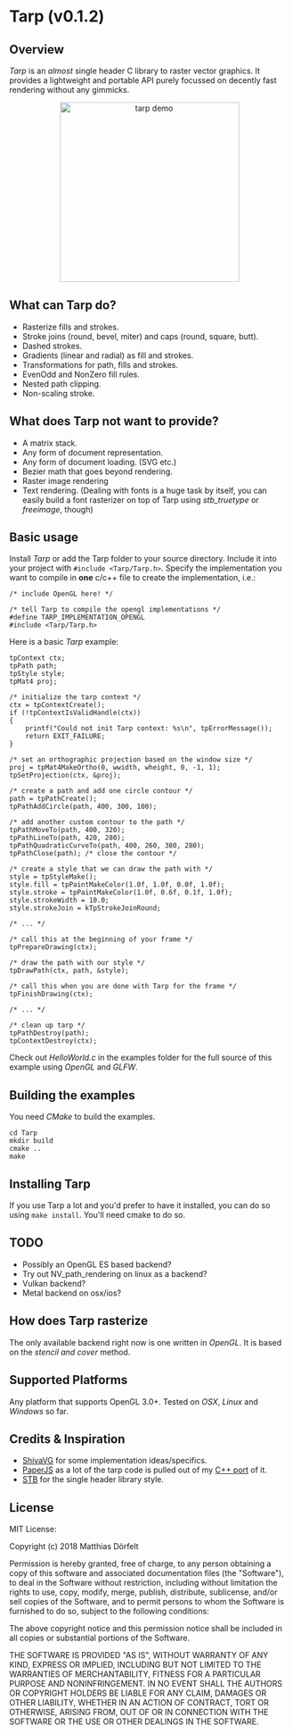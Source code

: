 Tarp (v0.1.2)
======

Overview
--------

*Tarp* is an *almost* single header C library to raster vector graphics. It provides a lightweight and portable API purely focussed on decently fast rendering without any gimmicks.

<p align="center"><img src="https://user-images.githubusercontent.com/10217168/40217212-6e979956-5a20-11e8-9012-0c30483df8a7.gif" alt="tarp demo" width="322px"/></p>

What can Tarp do?
--------
- Rasterize fills and strokes.
- Stroke joins (round, bevel, miter) and caps (round, square, butt).
- Dashed strokes.
- Gradients (linear and radial) as fill and strokes.
- Transformations for path, fills and strokes.
- EvenOdd and NonZero fill rules.
- Nested path clipping.
- Non-scaling stroke.

What does Tarp not want to provide?
--------
- A matrix stack.
- Any form of document representation.
- Any form of document loading. (SVG etc.)
- Bezier math that goes beyond rendering.
- Raster image rendering
- Text rendering. (Dealing with fonts is a huge task by itself, you can easily build a font rasterizer on top of Tarp using *stb_truetype* or *freeimage*, though)

Basic usage
--------

Install *Tarp* or add the Tarp folder to your source directory. Include it into your project with `#include <Tarp/Tarp.h>`. Specify the implementation you want to compile in **one** c/c++ file to create the implementation, i.e.:

```
/* include OpenGL here! */

/* tell Tarp to compile the opengl implementations */
#define TARP_IMPLEMENTATION_OPENGL
#include <Tarp/Tarp.h>
```

Here is a basic *Tarp* example:

```
tpContext ctx;
tpPath path;
tpStyle style;
tpMat4 proj;

/* initialize the tarp context */
ctx = tpContextCreate();
if (!tpContextIsValidHandle(ctx))
{
    printf("Could not init Tarp context: %s\n", tpErrorMessage());
    return EXIT_FAILURE;
}

/* set an orthographic projection based on the window size */
proj = tpMat4MakeOrtho(0, wwidth, wheight, 0, -1, 1);
tpSetProjection(ctx, &proj);

/* create a path and add one circle contour */
path = tpPathCreate();
tpPathAddCircle(path, 400, 300, 100);

/* add another custom contour to the path */
tpPathMoveTo(path, 400, 320);
tpPathLineTo(path, 420, 280);
tpPathQuadraticCurveTo(path, 400, 260, 380, 280);
tpPathClose(path); /* close the contour */

/* create a style that we can draw the path with */
style = tpStyleMake();
style.fill = tpPaintMakeColor(1.0f, 1.0f, 0.0f, 1.0f);
style.stroke = tpPaintMakeColor(1.0f, 0.6f, 0.1f, 1.0f);
style.strokeWidth = 10.0;
style.strokeJoin = kTpStrokeJoinRound;

/* ... */

/* call this at the beginning of your frame */
tpPrepareDrawing(ctx);

/* draw the path with our style */
tpDrawPath(ctx, path, &style);

/* call this when you are done with Tarp for the frame */
tpFinishDrawing(ctx);

/* ... */

/* clean up tarp */
tpPathDestroy(path);
tpContextDestroy(ctx);
```
Check out *HelloWorld.c* in the examples folder for the full source of this example using *OpenGL* and *GLFW*.

Building the examples
--------
You need *CMake* to build the examples.
```
cd Tarp
mkdir build
cmake ..
make
```

Installing Tarp
--------
If you use Tarp a lot and you'd prefer to have it installed, you can do so using `make install`. You'll need cmake to do so.

TODO
--------
- Possibly an OpenGL ES based backend?
- Try out NV_path_rendering on linux as a backend?
- Vulkan backend?
- Metal backend on osx/ios?

How does Tarp rasterize
--------
The only available backend right now is one written in *OpenGL*. It is based on the *stencil and cover* method.

Supported Platforms
-------------

Any platform that supports OpenGL 3.0+. Tested on *OSX*, *Linux* and *Windows* so far.


Credits & Inspiration
-------------
- [ShivaVG](https://github.com/ileben/ShivaVG) for some implementation ideas/specifics.
- [PaperJS](https://github.com/paperjs) as a lot of the tarp code is pulled out of my [C++ port](https://github.com/mokafolio/Paper) of it.
- [STB](https://github.com/nothings/stb) for the single header library style.


License
-------------

MIT License:

Copyright (c) 2018 Matthias Dörfelt

Permission is hereby granted, free of charge, to any person obtaining a copy of this software and associated documentation files (the "Software"), to deal in the Software without restriction, including without limitation the rights to use, copy, modify, merge, publish, distribute, sublicense, and/or sell copies of the Software, and to permit persons to whom the Software is furnished to do so, subject to the following conditions:

The above copyright notice and this permission notice shall be included in all copies or substantial portions of the Software.

THE SOFTWARE IS PROVIDED "AS IS", WITHOUT WARRANTY OF ANY KIND, EXPRESS OR IMPLIED, INCLUDING BUT NOT LIMITED TO THE WARRANTIES OF MERCHANTABILITY, FITNESS FOR A PARTICULAR PURPOSE AND NONINFRINGEMENT. IN NO EVENT SHALL THE AUTHORS OR COPYRIGHT HOLDERS BE LIABLE FOR ANY CLAIM, DAMAGES OR OTHER LIABILITY, WHETHER IN AN ACTION OF CONTRACT, TORT OR OTHERWISE, ARISING FROM, OUT OF OR IN CONNECTION WITH THE SOFTWARE OR THE USE OR OTHER DEALINGS IN THE SOFTWARE.

